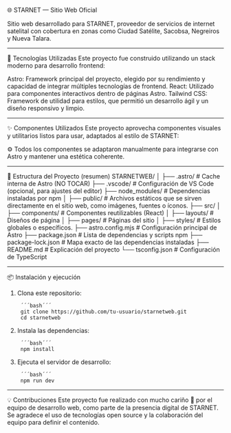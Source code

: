 🌐 STARNET — Sitio Web Oficial

Sitio web desarrollado para STARNET, proveedor de servicios de internet satelital con cobertura en zonas como Ciudad Satélite, Sacobsa, Negreiros y Nueva Talara.

---

🚀 Tecnologías Utilizadas
Este proyecto fue construido utilizando un stack moderno para desarrollo frontend:

Astro: Framework principal del proyecto, elegido por su rendimiento y capacidad de integrar múltiples tecnologías de frontend.
React: Utilizado para componentes interactivos dentro de páginas Astro.
Tailwind CSS: Framework de utilidad para estilos, que permitió un desarrollo ágil y un diseño responsivo y limpio.

---

✨ Componentes Utilizados
Este proyecto aprovecha componentes visuales y utilitarios listos para usar, adaptados al estilo de STARNET:


⚙️ Todos los componentes se adaptaron manualmente para integrarse con Astro y mantener una estética coherente.

---

📁 Estructura del Proyecto (resumen)
STARNETWEB/
│
├── .astro/               # Cache interna de Astro (NO TOCAR)
├── .vscode/              # Configuración de VS Code (opcional, para ajustes del editor)
├── node_modules/         # Dependencias instaladas por npm
│
├── public/               # Archivos estáticos que se sirven directamente en el sitio web, como imágenes, fuentes o íconos.
├── src/
│   ├── components/       # Componentes reutilizables (React)
│   ├── layouts/          # Diseños de página
│   ├── pages/            # Páginas del sitio
│   ├── styles/           # Estilos globales o específicos.
├── astro.config.mjs      # Configuración principal de Astro
├── package.json          # Lista de dependencias y scripts npm
├── package-lock.json     # Mapa exacto de las dependencias instaladas
├── README.md             # Explicación del proyecto
└── tsconfig.json         # Configuración de TypeScript

---

📦 Instalación y ejecución

1. Clona este repositorio:

        ´´´bash´´´
        git clone https://github.com/tu-usuario/starnetweb.git
        cd starnetweb

2. Instala las dependencias:

        ´´´bash´´´
        npm install

3. Ejecuta el servidor de desarrollo:

        ´´´bash´´´
        npm run dev

---

💡 Contribuciones
Este proyecto fue realizado con mucho cariño 💙 por el equipo de desarrollo web, como parte de la presencia digital de STARNET. Se agradece el uso de tecnologías open source y la colaboración del equipo para definir el contenido.